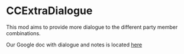 # CCExtraDialogue

This mod aims to provide more dialogue to the different party member combinations.

Our Google doc with dialogue and notes is located [here](https://docs.google.com/document/d/1-00UowRw8UVlhGZuiWrEQDQvD22_tORycPyhn6qs9BE)
